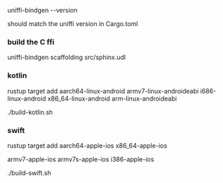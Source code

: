 uniffi-bindgen --version

should match the uniffi version in Cargo.toml

### build the C ffi

uniffi-bindgen scaffolding src/sphinx.udl

### kotlin

rustup target add aarch64-linux-android armv7-linux-androideabi i686-linux-android x86_64-linux-android arm-linux-androideabi 

./build-kotlin.sh

### swift

rustup target add aarch64-apple-ios x86_64-apple-ios 

armv7-apple-ios
armv7s-apple-ios
i386-apple-ios

./build-swift.sh
